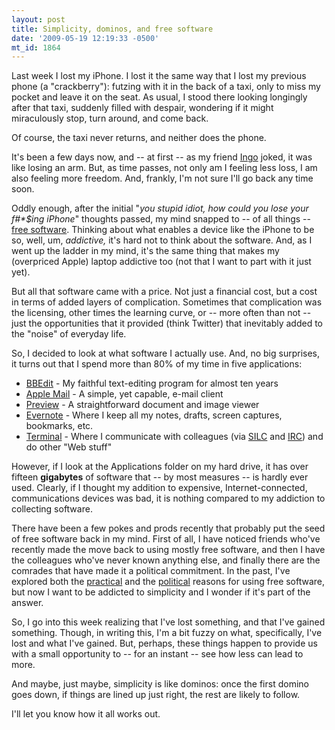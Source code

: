 ```yaml
---
layout: post
title: Simplicity, dominos, and free software
date: '2009-05-19 12:19:33 -0500'
mt_id: 1864
---
```

 Last week I lost my iPhone. I lost it the same way that I lost my previous phone (a "crackberry"): futzing with it in the back of a taxi, only to miss my pocket and leave it on the seat. As usual, I stood there looking longingly after that taxi, suddenly filled with despair, wondering if it might miraculously stop, turn around, and come back. 

Of course, the taxi never returns, and neither does the phone.

It's been a few days now, and -- at first -- as my friend [Ingo](http://www.ingoboltz.com/) joked, it was like losing an arm. But, as time passes, not only am I feeling less loss, I am also feeling more freedom. And, frankly, I'm not sure I'll go back any time soon.

Oddly enough, after the initial "_you stupid idiot, how could you lose your f#*$ing iPhone_" thoughts passed, my mind snapped to -- of all things -- [free software](http://en.wikipedia.org/wiki/Free_software). Thinking about what enables a device like the iPhone to be so, well, um, *addictive,* it's hard not to think about the software. And, as I went up the ladder in my mind, it's the same thing that makes my (overpriced Apple) laptop addictive too (not that I want to part with it just yet). 

But all that software came with a price. Not just a financial cost, but a cost in terms of added layers of complication. Sometimes that complication was the licensing, other times the learning curve, or -- more often than not -- just the opportunities that it provided (think Twitter) that inevitably added to the "noise" of everyday life. 

So, I decided to look at what software I actually use. And, no big surprises, it turns out that I spend more than 80% of my time in five applications: 

* [BBEdit](http://www.barebones.com/products/bbedit/) - My faithful text-editing program for almost ten years
* <a href="http://en.wikipedia.org/wiki/Mail_(application)">Apple Mail</a> - A simple, yet capable, e-mail client
* <a href="http://en.wikipedia.org/wiki/Preview_(software)">Preview</a> - A straightforward document and image viewer 
* [Evernote](http://evernote.com/) - Where I keep all my notes, drafts, screen captures, bookmarks, etc. 
* [Terminal](http://en.wikipedia.org/wiki/Apple_Terminal) - Where I communicate with colleagues (via [SILC](http://silcnet.org/) and [IRC](http://en.wikipedia.org/wiki/Internet_Relay_Chat)) and do other "Web stuff"

However, if I look at the Applications folder on my hard drive, it has over fifteen **gigabytes** of software that -- by most measures -- is hardly ever used. Clearly, if I thought my addition to expensive, Internet-connected, communications devices was bad, it is nothing compared to my addiction to collecting software. 

There have been a few pokes and prods recently that probably put the seed of free software back in my mind. First of all, I have noticed friends who've recently made the move back to using mostly free software, and then I have the colleagues who've never known anything else, and finally there are the comrades that have made it a political commitment. In the past, I've explored both the [practical](http://www.mavetju.org/mail/view_message.php?list=freebsd-questions&id=1299659) and the [political](http://www.communitybandwidth.ca/articles/free_software) reasons for using free software, but now I want to be addicted to simplicity and I wonder if it's part of the answer. 

So, I go into this week realizing that I've lost something, and that I've gained something. Though, in writing this, I'm a bit fuzzy on what, specifically, I've lost and what I've gained. But, perhaps, these things happen to provide us with a small opportunity to -- for an instant -- see how less can lead to more.

And maybe, just maybe, simplicity is like dominos: once the first domino goes down, if things are lined up just right, the rest are likely to follow. 

I'll let you know how it all works out.
